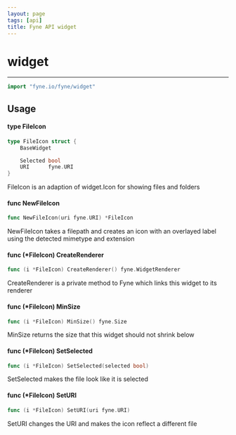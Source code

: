 ```yaml
---
layout: page
tags: [api]
title: Fyne API widget
---
```


# widget
---
```go
import "fyne.io/fyne/widget"
```

## Usage

#### type FileIcon

```go
type FileIcon struct {
	BaseWidget

	Selected bool
	URI      fyne.URI
}
```

FileIcon is an adaption of widget.Icon for showing files and folders

#### func  NewFileIcon

```go
func NewFileIcon(uri fyne.URI) *FileIcon
```
NewFileIcon takes a filepath and creates an icon with an overlayed label using the detected mimetype and extension

#### func (*FileIcon) CreateRenderer

```go
func (i *FileIcon) CreateRenderer() fyne.WidgetRenderer
```
CreateRenderer is a private method to Fyne which links this widget to its renderer

#### func (*FileIcon) MinSize

```go
func (i *FileIcon) MinSize() fyne.Size
```
MinSize returns the size that this widget should not shrink below

#### func (*FileIcon) SetSelected

```go
func (i *FileIcon) SetSelected(selected bool)
```
SetSelected makes the file look like it is selected

#### func (*FileIcon) SetURI

```go
func (i *FileIcon) SetURI(uri fyne.URI)
```
SetURI changes the URI and makes the icon reflect a different file
